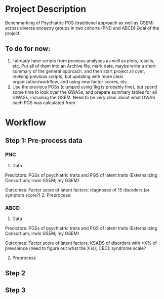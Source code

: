 # Project Description
Benchmarking of Psychiatric PGS (traditional approach as well as GSEM) across diverse ancestry groups in two cohorts (PNC and ABCD)
Goal of the project: 
## To do for now: 
1. I already have scripts from previous analyses as well as plots, results, etc. Put all of them into an Archive file, mark date, maybe write a short summary of the general approach, and then start project all over, revising previous scripts, but updating with more clear organization/workflow, and using new factor scores, etc. 
2. Use the previous PGSs (clumped using 1kg is probably fine), but spend some time to look over the GWASs, and prepare summary tables for all GWASs, including the GSEM. Need to be very clear about what GWAS each PGS was calculated from 

# Workflow
## Step 1: Pre-process data
### PNC 
1. Data
  
Predictors: PGSs of psychiatric traits and PGS of latent traits (Externalizing Consortium; Irwin GSEM; my GSEM)
  
Outcomes: Factor score of latent factors; diagnoses of 15 disorders (or symptom score?)
2. Preprocess: 

### ABCD
1. Data

Predictors: PGSs of psychiatric traits and PGS of latent traits (Externalizing Consortium; Irwin GSEM; my GSEM)

Outcomes: Factor score of latent factors; KSADS of disorders with >X% of prevalence (need to figure out what the X is); CBCL syndrome scale?

2. Preprocess
## Step 2

## Step 3